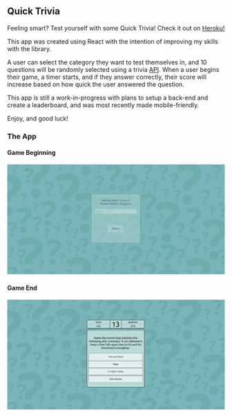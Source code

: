 ## Quick Trivia

Feeling smart? Test yourself with some Quick Trivia! Check it out on [Heroku!](https://trivia-react-game.herokuapp.com/)

This app was created using React with the intention of improving my skills with the library. 

A user can select the category they want to test themselves in, and 10 questions will be randomly selected using a trivia [API](https://rapidapi.com/willrfry/api/trivia8/). When a user begins their game, a timer starts, and if they answer correctly, their score will increase based on how quick the user answered the question.

This app is still a work-in-progress with plans to setup a back-end and create a leaderboard, and was most recently made mobile-friendly.

Enjoy, and good luck!

### The App

#### Game Beginning
![](./trivia1.gif)

#### Game End
![](./trivia2.gif)

